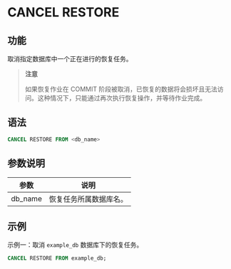 # CANCEL RESTORE

## 功能

取消指定数据库中一个正在进行的恢复任务。

> **注意**
>
> 如果恢复作业在 COMMIT 阶段被取消，已恢复的数据将会损坏且无法访问。这种情况下，只能通过再次执行恢复操作，并等待作业完成。

## 语法

```SQL
CANCEL RESTORE FROM <db_name>
```

## 参数说明

| **参数** | **说明**               |
| -------- | ---------------------- |
| db_name  | 恢复任务所属数据库名。 |

## 示例

示例一：取消 `example_db` 数据库下的恢复任务。

```SQL
CANCEL RESTORE FROM example_db;
```
